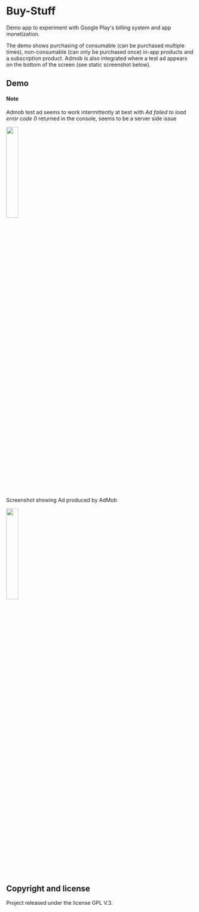 # Buy-Stuff
Demo app to experiment with Google Play's billing system and app monetization.

The demo shows purchasing of consumable (can be purchased multiple times), non-consumable (can only be purchased once) in-app products and a subscription product. Admob is also integrated where a test ad appears on the bottom of the screen (see static screenshot below).

## Demo
#### Note 
Admob test ad seems to work intermittently at best with *Ad failed to load error code 0* returned in the console, seems to be a server side issue

<img src="https://user-images.githubusercontent.com/9675246/166894975-c2ee5974-b2a0-4d76-bcb5-e820026ec73f.gif" width="25%" height="25%"/>

Screenshot showing Ad produced by AdMob

<img src="https://user-images.githubusercontent.com/9675246/166895419-1461a3d7-f6ce-4234-868a-4192dba4f308.jpg" width="25%" height="25%" />

## Copyright and license

Project released under the license GPL V.3.

